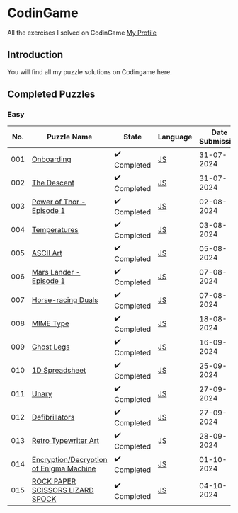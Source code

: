 # CodinGame

All the exercises I solved on CodinGame [My Profile](https://www.codingame.com/profile/7e7744b014fd49a86da5cc7b8f2c8dcb5169026)

## Introduction

You will find all my puzzle solutions on Codingame here.

## Completed Puzzles

### Easy

| No. | Puzzle Name                                                                                                               | State                        | Language                                                                                                                        | Date Submission |
| --- | ------------------------------------------------------------------------------------------------------------------------- | ---------------------------- | ------------------------------------------------------------------------------------------------------------------------------- | --------------- |
| 001 | [Onboarding](https://www.codingame.com/training/easy/onboarding)                                                          | :heavy_check_mark: Completed | [JS](https://github.com/kirilyanev/CodinGame/blob/main/Puzzles/Easy/Onboarding/Javascript.js)                                   | 31-07-2024      |
| 002 | [The Descent](https://www.codingame.com/training/easy/the-descent)                                                        | :heavy_check_mark: Completed | [JS](https://github.com/kirilyanev/CodinGame/blob/main/Puzzles/Easy/The%20descent/Javascript.js)                                | 31-07-2024      |
| 003 | [Power of Thor - Episode 1](https://www.codingame.com/training/easy/power-of-thor-episode-1)                              | :heavy_check_mark: Completed | [JS](https://github.com/kirilyanev/CodinGame/blob/main/Puzzles/Easy/Power%20of%20Thor%20-%20Episode%201/Javascript.js)          | 02-08-2024      |
| 004 | [Temperatures](https://www.codingame.com/training/easy/temperatures)                                                      | :heavy_check_mark: Completed | [JS](https://github.com/kirilyanev/CodinGame/blob/main/Puzzles/Easy/Temperatures/Javascript.js)                                 | 03-08-2024      |
| 005 | [ASCII Art](https://www.codingame.com/training/easy/ascii-art)                                                            | :heavy_check_mark: Completed | [JS](https://github.com/kirilyanev/CodinGame/blob/main/Puzzles/Easy/ASCII%20Art/Javascript.js)                                  | 05-08-2024      |
| 006 | [Mars Lander - Episode 1](https://www.codingame.com/training/easy/mars-lander-episode-1)                                  | :heavy_check_mark: Completed | [JS](https://github.com/kirilyanev/CodinGame/blob/main/Puzzles/Easy/Mars%20Lander%20-%20Episode%201/Javascript.js)              | 07-08-2024      |
| 007 | [Horse-racing Duals](https://www.codingame.com/training/easy/horse-racing-duals)                                          | :heavy_check_mark: Completed | [JS](https://github.com/kirilyanev/CodinGame/blob/main/Puzzles/Easy/Horse-racing%20Duals/Javascript.js)                         | 07-08-2024      |
| 008 | [MIME Type](https://www.codingame.com/training/easy/mime-type)                                                            | :heavy_check_mark: Completed | [JS](https://github.com/kirilyanev/CodinGame/blob/main/Puzzles/Easy/MIME%20Type/Javascript.js)                                  | 18-08-2024      |
| 009 | [Ghost Legs](https://www.codingame.com/training/easy/ghost-legs)                                                          | :heavy_check_mark: Completed | [JS](https://github.com/kirilyanev/CodinGame/blob/main/Puzzles/Easy/Ghost%20Legs/Javascript.js)                                 | 16-09-2024      |
| 010 | [1D Spreadsheet](https://www.codingame.com/training/easy/1d-spreadsheet)                                                  | :heavy_check_mark: Completed | [JS](https://github.com/kirilyanev/CodinGame/blob/main/Puzzles/Easy/1D%20Spreadsheet/Javascript.js)                             | 25-09-2024      |
| 011 | [Unary](https://www.codingame.com/training/easy/unary)                                                                    | :heavy_check_mark: Completed | [JS](https://github.com/kirilyanev/CodinGame/blob/main/Puzzles/Easy/Unary/Javascript.js)                                        | 27-09-2024      |
| 012 | [Defibrillators](https://www.codingame.com/training/easy/defibrillators)                                                  | :heavy_check_mark: Completed | [JS](https://github.com/kirilyanev/CodinGame/blob/main/Puzzles/Easy/Defibrillators/Javasript.js)                                | 27-09-2024      |
| 013 | [Retro Typewriter Art](https://www.codingame.com/training/easy/retro-typewriter-art)                                      | :heavy_check_mark: Completed | [JS](https://github.com/kirilyanev/CodinGame/blob/main/Puzzles/Easy/Retro%20Typewriter%20Art/Javascript.js)                     | 28-09-2024      |
| 014 | [Encryption/Decryption of Enigma Machine](https://www.codingame.com/training/easy/encryptiondecryption-of-enigma-machine) | :heavy_check_mark: Completed | [JS](https://github.com/kirilyanev/CodinGame/blob/main/Puzzles/Easy/EncryptionDecryption%20of%20Enigma%20Machine/Javascript.js) | 01-10-2024      |
| 015 | [ROCK PAPER SCISSORS LIZARD SPOCK](https://www.codingame.com/training/easy/rock-paper-scissors-lizard-spock)              | :heavy_check_mark: Completed | [JS](https://github.com/kirilyanev/CodinGame/blob/main/Puzzles/Easy/ROCK%20PAPER%20SCISSORS%20LIZARD%20SPOCK/javascript.js)     | 04-10-2024      |
